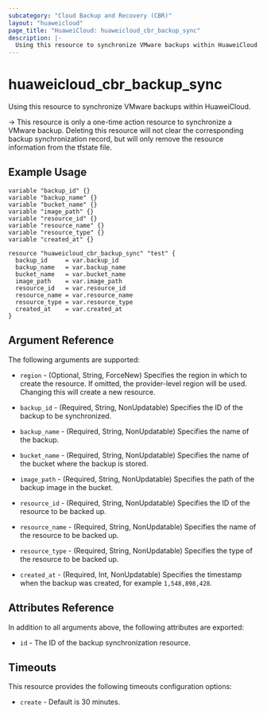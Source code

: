 ```yaml
---
subcategory: "Cloud Backup and Recovery (CBR)"
layout: "huaweicloud"
page_title: "HuaweiCloud: huaweicloud_cbr_backup_sync"
description: |-
  Using this resource to synchronize VMware backups within HuaweiCloud.
---
```


# huaweicloud_cbr_backup_sync

Using this resource to synchronize VMware backups within HuaweiCloud.

-> This resource is only a one-time action resource to synchronize a VMware backup. Deleting this resource will
not clear the corresponding backup synchronization record, but will only remove the resource information from the
tfstate file.

## Example Usage

```hcl
variable "backup_id" {}
variable "backup_name" {}
variable "bucket_name" {}
variable "image_path" {}
variable "resource_id" {}
variable "resource_name" {}
variable "resource_type" {}
variable "created_at" {}

resource "huaweicloud_cbr_backup_sync" "test" {
  backup_id     = var.backup_id
  backup_name   = var.backup_name
  bucket_name   = var.bucket_name
  image_path    = var.image_path
  resource_id   = var.resource_id
  resource_name = var.resource_name
  resource_type = var.resource_type
  created_at    = var.created_at
}
```

## Argument Reference

The following arguments are supported:

* `region` - (Optional, String, ForceNew) Specifies the region in which to create the resource.
  If omitted, the provider-level region will be used. Changing this will create a new resource.

* `backup_id` - (Required, String, NonUpdatable) Specifies the ID of the backup to be synchronized.

* `backup_name` - (Required, String, NonUpdatable) Specifies the name of the backup.

* `bucket_name` - (Required, String, NonUpdatable) Specifies the name of the bucket where the backup is stored.

* `image_path` - (Required, String, NonUpdatable) Specifies the path of the backup image in the bucket.

* `resource_id` - (Required, String, NonUpdatable) Specifies the ID of the resource to be backed up.

* `resource_name` - (Required, String, NonUpdatable) Specifies the name of the resource to be backed up.

* `resource_type` - (Required, String, NonUpdatable) Specifies the type of the resource to be backed up.

* `created_at` - (Required, Int, NonUpdatable) Specifies the timestamp when the backup was created,
  for example `1,548,898,428`.

## Attributes Reference

In addition to all arguments above, the following attributes are exported:

* `id` - The ID of the backup synchronization resource.

## Timeouts

This resource provides the following timeouts configuration options:

* `create` - Default is 30 minutes.
